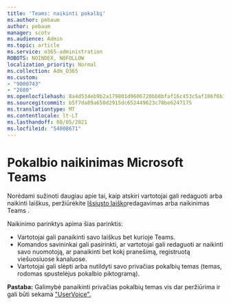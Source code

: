 ```yaml
---
title: 'Teams: naikinti pokalbį'
ms.author: pebaum
author: pebaum
manager: scotv
ms.audience: Admin
ms.topic: article
ms.service: o365-administration
ROBOTS: NOINDEX, NOFOLLOW
localization_priority: Normal
ms.collection: Adm_O365
ms.custom:
- "9000743"
- "2680"
ms.openlocfilehash: 8a4d534eb9b2a179801d9606720bb8bfaf16c453c5af106f6b104fd0dc11cc9f
ms.sourcegitcommit: b5f7da89a650d2915dc652449623c78be6247175
ms.translationtype: MT
ms.contentlocale: lt-LT
ms.lasthandoff: 08/05/2021
ms.locfileid: "54008671"
---
```

# <a name="delete-a-chat-in-microsoft-teams"></a>Pokalbio naikinimas Microsoft Teams

Norėdami sužinoti daugiau apie tai, kaip atskiri vartotojai gali redaguoti arba naikinti laiškus, peržiūrėkite [Išsiųsto laiško](https://support.office.com/article/5f1fe604-a900-4a07-b8b7-8cf70ed6b263)redagavimas arba naikinimas Teams . 

Naikinimo parinktys apima šias parinktis:

- Vartotojai gali panaikinti savo laiškus bet kurioje Teams.
- Komandos savininkai gali pasirinkti, ar vartotojai gali redaguoti ar naikinti savo nuomotoją, ar panaikinti bet kokį pranešimą, registruotą viešuosiuose kanaluose.
- Vartotojai gali slėpti arba nutildyti savo privačias pokalbių temas (temas, rodomas spustelėjus pokalbio piktogramą).

**Pastaba:** Galimybė panaikinti privačias pokalbių temas vis dar peržiūrima ir gali būti sekama ["UserVoice".](https://microsoftteams.uservoice.com/forums/555103-public/suggestions/33535006-delete-private-chat-threads) 